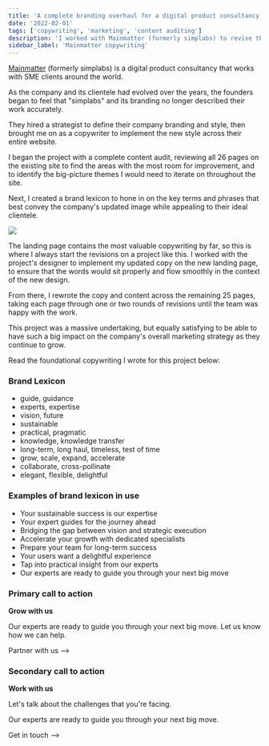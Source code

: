 ```yaml
---
title: 'A complete branding overhaul for a digital product consultancy'
date: '2022-02-01'
tags: ['copywriting', 'marketing', 'content auditing']
description: 'I worked with Mainmatter (formerly simplabs) to revise the copy and content across their entire marketing website.'
sidebar_label: 'Mainmatter copywriting'
---
```


[Mainmatter](https://mainmatter.com) (formerly simplabs) is a digital product consultancy that works with SME clients around the world.

As the company and its clientele had evolved over the years, the founders began to feel that "simplabs" and its branding no longer described their work accurately.

They hired a strategist to define their company branding and style, then brought me on as a copywriter to implement the new style across their entire website.

I began the project with a complete content audit, reviewing all 26 pages on the existing site to find the areas with the most room for improvement, and to identify the big-picture themes I would need to iterate on throughout the site.

Next, I created a brand lexicon to hone in on the key terms and phrases that best convey the company's updated image while appealing to their ideal clientele.

![](/img/mainmatter/mainmatter-brand.png)

The landing page contains the most valuable copywriting by far, so this is where I always start the revisions on a project like this.
I worked with the project's designer to implement my updated copy on the new landing page, to ensure that the words would sit properly and flow smoothly in the context of the new design.

From there, I rewrote the copy and content across the remaining 25 pages, taking each page through one or two rounds of revisions until the team was happy with the work.

This project was a massive undertaking, but equally satisfying to be able to have such a big impact on the company's overall marketing strategy as they continue to grow.

Read the foundational copywriting I wrote for this project below:

### Brand Lexicon

- guide, guidance
- experts, expertise
- vision, future
- sustainable
- practical, pragmatic
- knowledge, knowledge transfer
- long-term, long haul, timeless, test of time
- grow, scale, expand, accelerate
- collaborate, cross-pollinate
- elegant, flexible, delightful

### Examples of brand lexicon in use

- Your sustainable success is our expertise
- Your expert guides for the journey ahead
- Bridging the gap between vision and strategic execution
- Accelerate your growth with dedicated specialists
- Prepare your team for long-term success
- Your users want a delightful experience
- Tap into practical insight from our experts
- Our experts are ready to guide you through your next big move

### Primary call to action

**Grow with us**

Our experts are ready to guide you through your next big move.
Let us know how we can help.

Partner with us —>

### Secondary call to action

**Work with us**

Let's talk about the challenges that you're facing.

Our experts are ready to guide you through your next big move.

Get in touch —>
